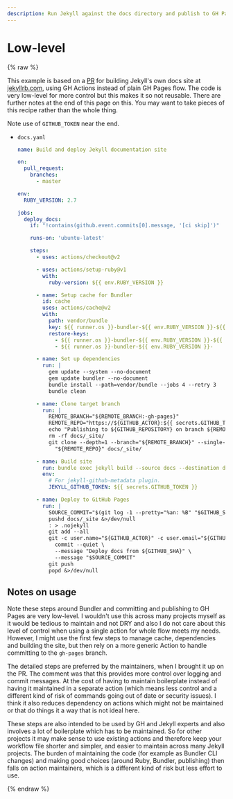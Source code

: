 ```yaml
---
description: Run Jekyll against the docs directory and publish to GH Pages, using generic actions
---
```

# Low-level

{% raw %}

This example is based on a [PR](https://github.com/jekyll/jekyll/pull/8201/files) for building Jekyll's own docs site at [jekyllrb.com](https://jekyllrb.com), using GH Actions instead of plain GH Pages flow. The code is very low-level for more control but this makes it so not reusable. There are further notes at the end of this page on this. You may want to take pieces of this recipe rather than the whole thing.

Note use of `GITHUB_TOKEN` near the end.

- `docs.yaml`
    ```yaml
    name: Build and deploy Jekyll documentation site

    on:
      pull_request:
        branches:
          - master

    env:
      RUBY_VERSION: 2.7

    jobs:
      deploy_docs:
        if: "!contains(github.event.commits[0].message, '[ci skip]')"

        runs-on: 'ubuntu-latest'

        steps:
          - uses: actions/checkout@v2

          - uses: actions/setup-ruby@v1
            with:
              ruby-version: ${{ env.RUBY_VERSION }}

          - name: Setup cache for Bundler
            id: cache
            uses: actions/cache@v2
            with:
              path: vendor/bundle
              key: ${{ runner.os }}-bundler-${{ env.RUBY_VERSION }}-${{ hashFiles('Gemfile') }}-${{ hashFiles('jekyll.gemspec') }}
              restore-keys:
                - ${{ runner.os }}-bundler-${{ env.RUBY_VERSION }}-${{ hashFiles('Gemfile') }}-
                - ${{ runner.os }}-bundler-${{ env.RUBY_VERSION }}-

          - name: Set up dependencies
            run: |
              gem update --system --no-document
              gem update bundler --no-document
              bundle install --path=vendor/bundle --jobs 4 --retry 3
              bundle clean

          - name: Clone target branch
            run: |
              REMOTE_BRANCH="${REMOTE_BRANCH:-gh-pages}"
              REMOTE_REPO="https://${GITHUB_ACTOR}:${{ secrets.GITHUB_TOKEN }}@github.com/${GITHUB_REPOSITORY}.git"
              echo "Publishing to ${GITHUB_REPOSITORY} on branch ${REMOTE_BRANCH}"
              rm -rf docs/_site/
              git clone --depth=1 --branch="${REMOTE_BRANCH}" --single-branch --no-checkout \
                "${REMOTE_REPO}" docs/_site/

          - name: Build site
            run: bundle exec jekyll build --source docs --destination docs/_site --verbose --trace
            env:
              # For jekyll-github-metadata plugin.
              JEKYLL_GITHUB_TOKEN: ${{ secrets.GITHUB_TOKEN }}

          - name: Deploy to GitHub Pages
            run: |
              SOURCE_COMMIT="$(git log -1 --pretty="%an: %B" "$GITHUB_SHA")"
              pushd docs/_site &>/dev/null
              : > .nojekyll
              git add --all
              git -c user.name="${GITHUB_ACTOR}" -c user.email="${GITHUB_ACTOR}@users.noreply.github.com" \
                commit --quiet \
                --message "Deploy docs from ${GITHUB_SHA}" \
                --message "$SOURCE_COMMIT"
              git push
              popd &>/dev/null
    ```


## Notes on usage

Note these steps around Bundler and committing and publishing to GH Pages are very low-level. I wouldn't use this across many projects myself as it would be tedious to maintain and not DRY and also I do not care about this level of control when using a single action for whole flow meets my needs. However, I might use the first few steps to manage cache, dependencies and building the site, but then rely on a more generic Action to handle committing to the `gh-pages` branch.

The detailed steps are preferred by the maintainers, when I brought it up on the PR. The comment was that this provides more control over logging and commit messages. At the cost of having to maintain boilerplate instead of having it maintained in a separate action (which means less control and a different kind of risk of commands going out of date or security issues). I think it also reduces dependency on actions which might not be maintained or that do things it a way that is not ideal here.

These steps are also intended to be used by GH and Jekyll experts and also involves a lot of boilerplate which has to be maintained. So for other projects it may make sense to use existing actions and therefore keep your workflow file shorter and simpler, and easier to maintain across many Jekyll projects. The burden of maintaining the code (for example as Bundler CLI changes) and making good choices (around Ruby, Bundler, publishing) then falls on action maintainers, which is a different kind of risk but less effort to use.

{% endraw %}
